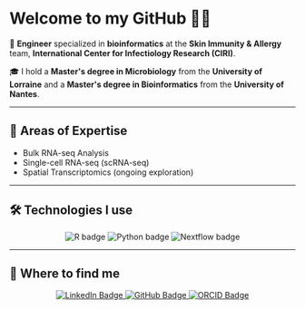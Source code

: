# Welcome to my GitHub 👨‍💻

🔬 **Engineer** specialized in **bioinformatics** at the **Skin Immunity & Allergy** team, **International Center for Infectiology Research (CIRI)**.

🎓 I hold a **Master's degree in Microbiology** from the **University of Lorraine** and a **Master's degree in Bioinformatics** from the **University of Nantes**.

---

## 🧠 Areas of Expertise
- Bulk RNA-seq Analysis
- Single-cell RNA-seq (scRNA-seq)
- Spatial Transcriptomics (ongoing exploration)

---

## 🛠 Technologies I use

<p align="center">
  <img src="https://img.shields.io/badge/R-276DC3?style=for-the-badge&logo=r&logoColor=white" alt="R badge"/>
  <img src="https://img.shields.io/badge/Python-FFD43B?style=for-the-badge&logo=python&logoColor=blue" alt="Python badge"/>
  <img src="https://img.shields.io/badge/Nextflow-3BB273?style=for-the-badge&logo=nextflow&logoColor=white" alt="Nextflow badge"/>
</p>

---

## 🔗 Where to find me

<p align="center">
  <a href="https://www.linkedin.com/in/hugo-rimet-b90296200/">
    <img src="https://img.shields.io/badge/LinkedIn-Hugo%20Rimet-blue?style=for-the-badge&logo=linkedin&logoColor=white" alt="LinkedIn Badge"/>
  </a>
  <a href="https://github.com/hrimet">
    <img src="https://img.shields.io/badge/GitHub-HugoRimet-181717?style=for-the-badge&logo=github&logoColor=white" alt="GitHub Badge"/>
  </a>
  <a href="https://orcid.org/0009-0008-7995-8903">
    <img src="https://img.shields.io/badge/ORCID-0009--0008--7995--8903-A6CE39?style=for-the-badge&logo=orcid&logoColor=white" alt="ORCID Badge"/>
  </a>
</p>

